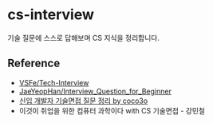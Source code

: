 # cs-interview

기술 질문에 스스로 답해보며 CS 지식을 정리합니다.

## Reference

- [VSFe/Tech-Interview](https://github.com/VSFe/Tech-Interview)
- [JaeYeopHan/Interview_Question_for_Beginner](https://github.com/JaeYeopHan/Interview_Question_for_Beginner)
- [신입 개발자 기술면접 질문 정리 by coco3o](https://dev-coco.tistory.com/158#google_vignette)
- 이것이 취업을 위한 컴퓨터 과학이다 with CS 기술면접 - 강민철
